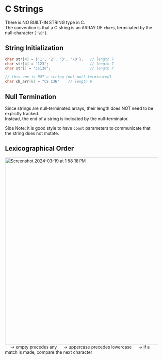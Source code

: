 # C Strings

There is NO BUILT-IN STRING type in C. <br>
The convention is that a C string is an ARRAY OF `char`s, terminated by the null-character (`'\0'`). <br>

## String Initialization
```C
char str[4] = {'1', '2', '3', '\0'};   // length 7
char str[4] = "123";                   // length 7
char str[] = "cs136";                  // length 7

// this one is NOT a string (not null-terminated)
char ch_arr[6] = "CS 136"    // length 6

```

## Null Termination
Since strings are null-terminated arrays, their length does NOT need to be explictly tracked. <br>
Instead, the end of a string is indicated by the null-terminator. 

Side Note: it is good style to have `const` parameters to communicate that the string does not mutate. 

## Lexicographical Order
<img width="615" alt="Screenshot 2024-03-19 at 1 58 18 PM" src="https://github.com/liuandy1207/notes/assets/72530429/d025cca7-e1e8-4e94-b35c-b66f216b0634">
&emsp; → empty precedes any
&emsp; → uppercase precedes lowercase
&emsp; → if a match is made, compare the next character

